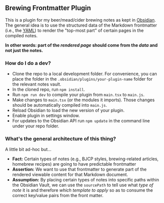 ## Brewing Frontmatter Plugin

This is a plugin for my beer/mead/cider brewing notes as kept in
[Obsidian](https://obsidian.md). The general idea is to use the structured data
of the Markdown frontmatter (i.e., the [YAML](https://yaml.org/)) to render the
"top-most part" of certain pages in the compiled notes.

**In other words: part of the _rendered page_ should come from the _data_ and
not just the notes.**

### How do I do a dev?

- Clone the repo to a local development folder. For convenience, you can place
  the folder in the `.obsidian/plugins/your-plugin-name` folder for the relevant
  notes vault.
- In the cloned repo, run `npm install`.
- Run `npm run dev` to compile your plugin from `main.tsx` to `main.js`.
- Make changes to `main.tsx` (or the modules it imports). Those changes should
  be automatically compiled into `main.js`.
- Reload Obsidian to load the new version of your plugin.
- Enable plugin in settings window.
- For updates to the Obsidian API run `npm update` in the command line under
  your repo folder.

### What's the general architecture of this thing?

A little bit ad-hoc but...

- **Fact:** Certain types of notes (e.g., BJCP styles, brewing-related
  articles, homebrew recipes) are going to have predictable frontmatter
- **Assertion:** We want to use that frontmatter to generate part of the
  rendered viewable content for that Markdown document.
- **Assumption:** By placing certain types of notes into specific paths within
  the Obsidian Vault, we can use the `sourcePath` to tell use what _type of note_
  it is and therefore _which template to apply_ so as to consume the correct
  key/value pairs from the front matter.
